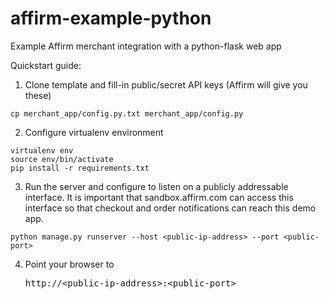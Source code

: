 affirm-example-python
=====================

Example Affirm merchant integration with a python-flask web app

Quickstart guide:

1. Clone template and fill-in public/secret API keys (Affirm will give you
   these)
```
cp merchant_app/config.py.txt merchant_app/config.py
```

2. Configure virtualenv environment
```
virtualenv env
source env/bin/activate
pip install -r requirements.txt
```

3. Run the server and configure to listen on a publicly addressable interface.
   It is important that sandbox.affirm.com can access this interface so that
   checkout and order notifications can reach this demo app.
```
python manage.py runserver --host <public-ip-address> --port <public-port>
```

4. Point your browser to <pre>http://&lt;public-ip-address&gt;:&lt;public-port&gt;</pre>
